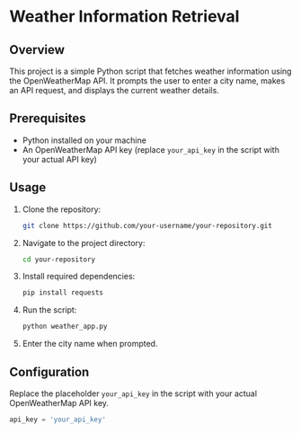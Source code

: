 # Weather Information Retrieval

## Overview

This project is a simple Python script that fetches weather information using the OpenWeatherMap API. It prompts the user to enter a city name, makes an API request, and displays the current weather details.

## Prerequisites

- Python installed on your machine
- An OpenWeatherMap API key (replace `your_api_key` in the script with your actual API key)

## Usage

1. Clone the repository:

    ```bash
    git clone https://github.com/your-username/your-repository.git
    ```

2. Navigate to the project directory:

    ```bash
    cd your-repository
    ```

3. Install required dependencies:

    ```bash
    pip install requests
    ```

4. Run the script:

    ```bash
    python weather_app.py
    ```

5. Enter the city name when prompted.

## Configuration

Replace the placeholder `your_api_key` in the script with your actual OpenWeatherMap API key.

```python
api_key = 'your_api_key'
